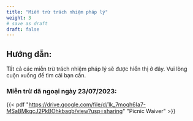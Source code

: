 ```yaml
---
title: "Miễn trừ trách nhiệm pháp lý"
weight: 3
# save as draft
draft: false
---
```


## Hướng dẫn:

Tất cả các miễn trừ trách nhiệm pháp lý sẽ được hiển thị ở đây. Vui lòng cuộn xuống để tìm cái bạn cần.

### Miễn trừ dã ngoại ngày 23/07/2023:

{{< pdf "https://drive.google.com/file/d/1k_7moqh6Ia7-MSaBMkqcJ2PkBOhkbaqb/view?usp=sharing" "Picnic Waiver" >}}
